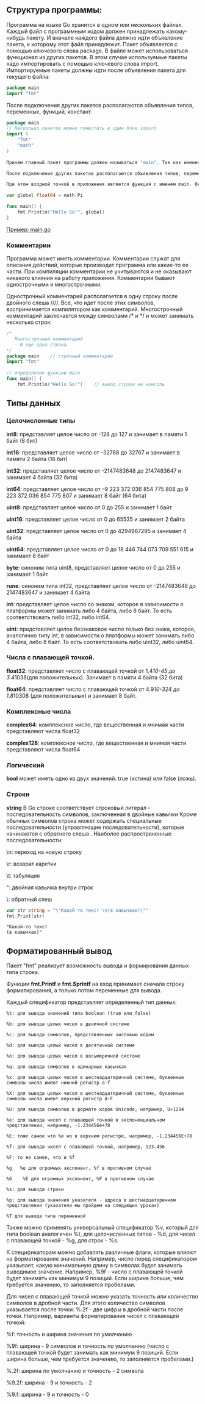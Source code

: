 
## Структура программы:
Программа на языке Go хранится в одном или нескольких файлах. Каждый файл с программным кодом должен принадлежать какому-нибудь пакету. И вначале каждого файла должно идти объявление пакета, к которому этот файл принадлежит. Пакет объявляется с помощью ключевого слова package.
В файле может использоваться функционал из других пакетов. В этом случае используемые пакеты надо импортировать с помощью ключевого слова import. Импортируемые пакеты должны идти после объявления пакета для текущего файла:
```go
package main
import "fmt"
```
После подключения других пакетов располагаются объявления типов, переменных, функций, констант.

```go
package main
// Несколько пакетов можно поместить в один блок import
import (
    "fmt"
    "math"
)
 
Причем главный пакет программы должен называться "main". Так как именно данный пакет определяет, что будет создаваться исполняемый файл приложения, который после компиляции можно будет запускать на выполнение.

После подключения других пакетов располагаются объявления типов, переменных, функций, констант.

При этом входной точкой в приложения является функция с именем main. Она обязательно должна быть определена в программе. Все, что выполняется в программе, выполняется именно в функции main.

var global float64 = math.Pi

func main() {
    fmt.Println("Hello Go!", global)
}
```
[Пример: main.go](cmd/MyApp/main.go)

### Комментарии
Программа может иметь комментарии. Комментарии служат для описания действий, которые производит программа или какие-то ее части. При компиляции комментарии не учитываются и не оказывают никакого влияния на работу приложения. Комментарии бывают однострочными и многострочными.

Однострочный комментарий располагается в одну строку после двойного слеша ////. Все, что идет после этих символов, воспринимается компилятором как комментарий. Многострочный комментарий заключается между символами /* и */ и может занимать несколько строк:
```go
/*
   Многострочный комментарий
   - И еще одна строка
*/
package main    // строчный комментарий
import "fmt"   
 
// определение функции main
func main() {
    fmt.Println("Hello Go!")    // вывод строки на консоль
```

## Типы данных
### Целочисленные типы

**int8**: представляет целое число от -128 до 127 и занимает в памяти 1 байт (8 бит)

**int16**: представляет целое число от -32768 до 32767 и занимает в памяти 2 байта (16 бит)

**int32**: представляет целое число от -2147483648 до 2147483647 и занимает 4 байта (32 бита)

**int64**: представляет целое число от –9 223 372 036 854 775 808 до 9 223 372 036 854 775 807 
и занимает 8 байт (64 бита)

**uint8**: представляет целое число от 0 до 255 и занимает 1 байт

**uint16**: представляет целое число от 0 до 65535 и занимает 2 байта

**uint32**: представляет целое число от 0 до 4294967295 и занимает 4 байта

**uint64**: представляет целое число от 0 до 18 446 744 073 709 551 615 и занимает 8 байт

**byte**: синоним типа uint8, представляет целое число от 0 до 255 и занимает 1 байт

**rune**: синоним типа int32, представляет целое число от -2147483648 до 2147483647 и занимает 4 байта

**int**: представляет целое число со знаком, которое в зависимости о платформы может занимать либо 4 байта, либо 8 байт. То есть соответствовать либо int32, либо int64.

**uint**: представляет целое беззнаковое число только без знака, которое, аналогично типу int, в зависимости о платформы может занимать либо 4 байта, либо 8 байт. То есть соответствовать либо uint32, либо uint64.
### Числа с плавающей точкой.

**float32**: представляет число с плавающей точкой от 1.4*10-45 до 3.4*1038(для положительных). Занимает в памяти 4 байта (32 бита)

**float64**: представляет число с плавающей точкой от 4.9*10-324 до 1.8*10308 (для положительных) и занимает 8 байт.

### Комплексные числа

**complex64**: комплексное число, где вещественная и мнимая части представляют числа float32

**complex128**: комплексное число, где вещественная и мнимая части представляют числа float64

### Логический

**bool** может иметь одно из двух значений: true (истина) или false (ложь).

### Строки
**string** В Go строке соответствует строковый литерал - последовательность символов, заключенная в двойные кавычки
Кроме обычных символов строка может содержать специальные последовательности (управляющие последовательности), которые начинаются с обратного слеша \. Наиболее распространенные последовательности:

\n: переход на новую строку

\r: возврат каретки

\t: табуляция

\": двойная кавычка внутри строк

\\: обратный слеш
```go
var str string = "\"Какой-то текст \n(в кавычках)\""
fmt.Print(str)
```
```
"Какой-то текст 
(в кавычках)"
```

## Форматированный вывод
Пакет "fmt" реализует возможность вывода и формирования данных типа строка.

Функции **fmt.Printf** и **fmt.Sprintf** на вход принимает сначала строку форматирования, а только потом переменные для вывода.

Каждый спецификатор представляет определенный тип данных:
```
%t: для вывода значений типа boolean (true или false)

%b: для вывода целых чисел в двоичной системе

%c: для вывода символов, представленных числовым кодом

%d: для вывода целых чисел в десятичной системе

%o: для вывода целых чисел в восьмеричной системе

%q: для вывода символов в одинарных кавычках

%x: для вывода целых чисел в шестнадцатеричной системе, буквенные символы числа имеют нижний регистр a-f

%X: для вывода целых чисел в шестнадцатеричной системе, буквенные символы числа имеют верхний регистр A-F

%U: для вывода символов в формате кодов Unicode, например, U+1234

%e: для вывода чисел с плавающей точкой в экспоненциальном представлении, например, -1.234456e+78

%E: тоже самое что %e но в верхнем регистре, например, -1.234456E+78

%f: для вывода чисел с плавающей точкой, например, 123.456

%F: то же самое, что и %f

%g   %e для огромных экспонент, %f в противном случае

%G    %E для огромных экспонент, %F в противном случае

%s: для вывода строки

%p: для вывода значения указателя - адреса в шестнадцатеричном представлении (указатели мы пройдем на следующих уроках)

%T для вывода типа переменной
```
Также можно применять универсальный спецификатор %v, который для типа boolean аналогичен %t, для целочисленных типов - %d, для чисел с плавающей точкой - %g, для строк - %s.

К спецификаторам можно добавлять различные флаги, которые влияют на форматирование значений. Например, число перед спецификатором указывает, какую минимальную длину в символах будет занимать выводимое значение. Например, %9f - число с плавающей точкой будет занимать как минимум 9 позиций. Если ширина больше, чем требуется значению, то заполняется пробелами.

Для чисел с плавающей точкой можно указать точность или количество символов в дробной части. Для этого количество символов указывается после точки: %.2f - две цифры в дробной части после точки. Например, варианты форматирования чисел с плавающей точкой:

%f: точность и ширина значения по умолчанию

%9f: ширина - 9 символов и точность по умолчанию
(число с плавающей точкой будет занимать как минимум 9 позиций. Если ширина больше, чем требуется значению, то заполняется пробелами.)

%.2f: ширина по умолчанию и точность - 2 символа

%9.2f: ширина - 9 и точность - 2

%9.f: ширина - 9 и точность - 0